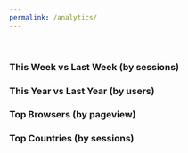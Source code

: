 ```yaml
---
permalink: /analytics/
---
```


<script>
(function(w,d,s,g,js,fs){
  g=w.gapi||(w.gapi={});g.analytics={q:[],ready:function(f){this.q.push(f);}};
  js=d.createElement(s);fs=d.getElementsByTagName(s)[0];
  js.src='https://apis.google.com/js/platform.js';
  fs.parentNode.insertBefore(js,fs);js.onload=function(){g.load('analytics');};
}(window,document,'script'));
</script>

<header>
  <div id="embed-api-auth-container"></div>
  <div id="view-selector-container"></div>
  <div id="view-name"></div>
  <div id="active-users-container"></div>
</header>
<div class="Chartjs">
  <h3>This Week vs Last Week (by sessions)</h3>
  <figure class="Chartjs-figure" id="chart-1-container"></figure>
  <ol class="Chartjs-legend" id="legend-1-container"></ol>
</div>
<div class="Chartjs">
  <h3>This Year vs Last Year (by users)</h3>
  <figure class="Chartjs-figure" id="chart-2-container"></figure>
  <ol class="Chartjs-legend" id="legend-2-container"></ol>
</div>
<div class="Chartjs">
  <h3>Top Browsers (by pageview)</h3>
  <figure class="Chartjs-figure" id="chart-3-container"></figure>
  <ol class="Chartjs-legend" id="legend-3-container"></ol>
</div>
<div class="Chartjs">
  <h3>Top Countries (by sessions)</h3>
  <figure class="Chartjs-figure" id="chart-4-container"></figure>
  <ol class="Chartjs-legend" id="legend-4-container"></ol>
</div>


<script src="https://cdnjs.cloudflare.com/ajax/libs/Chart.js/1.0.2/Chart.min.js"></script>
<script src="https://cdnjs.cloudflare.com/ajax/libs/moment.js/2.10.2/moment.min.js"></script>
<script src="/public/javascript/embed-api/components/view-selector2.js"></script>
<script src="/public/javascript/embed-api/components/date-range-selector.js"></script>
<script src="/public/javascript/embed-api/components/active-users.js"></script>
<link rel="stylesheet" href="/public/css/chartjs-visualizations.css">


<script>

gapi.analytics.ready(function() {

  gapi.analytics.auth.authorize({
    container: 'embed-api-auth-container',
    clientid: '108211258544-4v8bdul4l02ngp2v11h51lg03tqg83gj.apps.googleusercontent.com'
  });

  var activeUsers = new gapi.analytics.ext.ActiveUsers({
    container: 'active-users-container',
    pollingInterval: 5
  });

  activeUsers.once('success', function() {
    var element = this.container.firstChild;
    var timeout;

    this.on('change', function(data) {
      var element = this.container.firstChild;
      var animationClass = data.delta > 0 ? 'is-increasing' : 'is-decreasing';
      element.className += (' ' + animationClass);

      clearTimeout(timeout);
      timeout = setTimeout(function() {
        element.className =
            element.className.replace(/ is-(increasing|decreasing)/g, '');
      }, 3000);
    });
  });

  var viewSelector = new gapi.analytics.ext.ViewSelector2({
    container: 'view-selector-container',
  })
  .execute();

  viewSelector.on('viewChange', function(data) {
    var title = document.getElementById('view-name');
    title.textContent = data.property.name + ' (' + data.view.name + ')';

    activeUsers.set(data).execute();

    renderWeekOverWeekChart(data.ids);
    renderYearOverYearChart(data.ids);
    renderTopBrowsersChart(data.ids);
    renderTopCountriesChart(data.ids);
  });


  function renderWeekOverWeekChart(ids) {

    var now = moment();

    var thisWeek = query({
      'ids': ids,
      'dimensions': 'ga:date,ga:nthDay',
      'metrics': 'ga:sessions',
      'start-date': moment(now).subtract(1, 'day').day(0).format('YYYY-MM-DD'),
      'end-date': moment(now).format('YYYY-MM-DD')
    });

    var lastWeek = query({
      'ids': ids,
      'dimensions': 'ga:date,ga:nthDay',
      'metrics': 'ga:sessions',
      'start-date': moment(now).subtract(1, 'day').day(0).subtract(1, 'week')
          .format('YYYY-MM-DD'),
      'end-date': moment(now).subtract(1, 'day').day(6).subtract(1, 'week')
          .format('YYYY-MM-DD')
    });

    Promise.all([thisWeek, lastWeek]).then(function(results) {

      var data1 = results[0].rows.map(function(row) { return +row[2]; });
      var data2 = results[1].rows.map(function(row) { return +row[2]; });
      var labels = results[1].rows.map(function(row) { return +row[0]; });

      labels = labels.map(function(label) {
        return moment(label, 'YYYYMMDD').format('ddd');
      });

      var data = {
        labels : labels,
        datasets : [
          {
            label: 'Last Week',
            fillColor : 'rgba(220,220,220,0.5)',
            strokeColor : 'rgba(220,220,220,1)',
            pointColor : 'rgba(220,220,220,1)',
            pointStrokeColor : '#fff',
            data : data2
          },
          {
            label: 'This Week',
            fillColor : 'rgba(151,187,205,0.5)',
            strokeColor : 'rgba(151,187,205,1)',
            pointColor : 'rgba(151,187,205,1)',
            pointStrokeColor : '#fff',
            data : data1
          }
        ]
      };

      new Chart(makeCanvas('chart-1-container')).Line(data);
      generateLegend('legend-1-container', data.datasets);
    });
  }

  function renderYearOverYearChart(ids) {

    var now = moment();

    var thisYear = query({
      'ids': ids,
      'dimensions': 'ga:month,ga:nthMonth',
      'metrics': 'ga:users',
      'start-date': moment(now).date(1).month(0).format('YYYY-MM-DD'),
      'end-date': moment(now).format('YYYY-MM-DD')
    });

    var lastYear = query({
      'ids': ids,
      'dimensions': 'ga:month,ga:nthMonth',
      'metrics': 'ga:users',
      'start-date': moment(now).subtract(1, 'year').date(1).month(0)
          .format('YYYY-MM-DD'),
      'end-date': moment(now).date(1).month(0).subtract(1, 'day')
          .format('YYYY-MM-DD')
    });

    Promise.all([thisYear, lastYear]).then(function(results) {
      var data1 = results[0].rows.map(function(row) { return +row[2]; });
      var data2 = results[1].rows.map(function(row) { return +row[2]; });
      var labels = ['Jan','Feb','Mar','Apr','May','Jun',
                    'Jul','Aug','Sep','Oct','Nov','Dec'];

      for (var i = 0, len = labels.length; i < len; i++) {
        if (data1[i] === undefined) data1[i] = null;
        if (data2[i] === undefined) data2[i] = null;
      }

      var data = {
        labels : labels,
        datasets : [
          {
            label: 'Last Year',
            fillColor : 'rgba(220,220,220,0.5)',
            strokeColor : 'rgba(220,220,220,1)',
            data : data2
          },
          {
            label: 'This Year',
            fillColor : 'rgba(151,187,205,0.5)',
            strokeColor : 'rgba(151,187,205,1)',
            data : data1
          }
        ]
      };

      new Chart(makeCanvas('chart-2-container')).Bar(data);
      generateLegend('legend-2-container', data.datasets);
    })
    .catch(function(err) {
      console.error(err.stack);
    });
  }

  function renderTopBrowsersChart(ids) {

    query({
      'ids': ids,
      'dimensions': 'ga:browser',
      'metrics': 'ga:pageviews',
      'sort': '-ga:pageviews',
      'max-results': 5
    })
    .then(function(response) {

      var data = [];
      var colors = ['#4D5360','#949FB1','#D4CCC5','#E2EAE9','#F7464A'];

      response.rows.forEach(function(row, i) {
        data.push({ value: +row[1], color: colors[i], label: row[0] });
      });

      new Chart(makeCanvas('chart-3-container')).Doughnut(data);
      generateLegend('legend-3-container', data);
    });
  }

  function renderTopCountriesChart(ids) {
    query({
      'ids': ids,
      'dimensions': 'ga:country',
      'metrics': 'ga:sessions',
      'sort': '-ga:sessions',
      'max-results': 5
    })
    .then(function(response) {

      var data = [];
      var colors = ['#4D5360','#949FB1','#D4CCC5','#E2EAE9','#F7464A'];

      response.rows.forEach(function(row, i) {
        data.push({
          label: row[0],
          value: +row[1],
          color: colors[i]
        });
      });

      new Chart(makeCanvas('chart-4-container')).Doughnut(data);
      generateLegend('legend-4-container', data);
    });
  }

  function query(params) {
    return new Promise(function(resolve, reject) {
      var data = new gapi.analytics.report.Data({query: params});
      data.once('success', function(response) { resolve(response); })
          .once('error', function(response) { reject(response); })
          .execute();
    });
  }

  function makeCanvas(id) {
    var container = document.getElementById(id);
    var canvas = document.createElement('canvas');
    var ctx = canvas.getContext('2d');

    container.innerHTML = '';
    canvas.width = container.offsetWidth;
    canvas.height = container.offsetHeight;
    container.appendChild(canvas);

    return ctx;
  }


  function generateLegend(id, items) {
    var legend = document.getElementById(id);
    legend.innerHTML = items.map(function(item) {
      var color = item.color || item.fillColor;
      var label = item.label;
      return '<li><i style="background:' + color + '"></i>' +
          escapeHtml(label) + '</li>';
    }).join('');
  }

  Chart.defaults.global.animationSteps = 60;
  Chart.defaults.global.animationEasing = 'easeInOutQuart';
  Chart.defaults.global.responsive = true;
  Chart.defaults.global.maintainAspectRatio = false;

  function escapeHtml(str) {
    var div = document.createElement('div');
    div.appendChild(document.createTextNode(str));
    return div.innerHTML;
  }

});
</script>